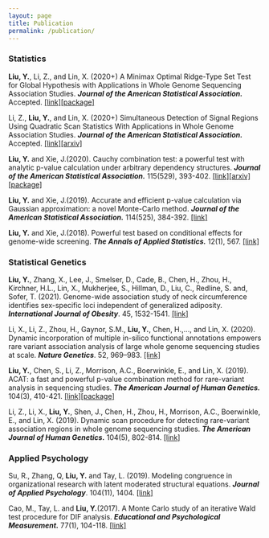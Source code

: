 ```yaml
---
layout: page
title: Publication
permalink: /publication/
---
```


### Statistics

**Liu, Y.**, Li, Z., and Lin, X. (2020+) A Minimax Optimal Ridge-Type Set Test for Global Hypothesis with Applications in Whole Genome Sequencing Association Studies. ***Journal of the American Statistical Association.*** Accepted. [[link]](https://www.tandfonline.com/eprint/KPRNC4HKPAC8TDHZYEHR/full?target=10.1080/01621459.2020.1831926)[[package]](https://github.com/yaowuliu/MORST)

Li, Z., **Liu, Y.**, and Lin, X. (2020+) Simultaneous Detection of Signal Regions Using Quadratic Scan Statistics With Applications in Whole Genome Association Studies. ***Journal of the American Statistical Association.*** Accepted. [[link]](https://www.tandfonline.com/doi/abs/10.1080/01621459.2020.1822849)[[arxiv]](https://arxiv.org/abs/1710.05021)

**Liu, Y.** and Xie, J.(2020). Cauchy combination test: a powerful test with analytic p-value calculation under arbitrary dependency structures. ***Journal of the American Statistical Association.*** 115(529), 393-402. [[link]](https://amstat.tandfonline.com/doi/abs/10.1080/01621459.2018.1554485)[[arxiv]](https://arxiv.org/abs/1808.09011)[[package]](https://github.com/yaowuliu/ACAT)

**Liu, Y.** and Xie, J.(2019). Accurate and efficient p-value calculation via Gaussian approximation: a novel Monte-Carlo method. ***Journal of the American Statistical Association.*** 114(525), 384-392. [[link]](https://amstat.tandfonline.com/doi/abs/10.1080/01621459.2017.1407776)

**Liu, Y.** and Xie, J.(2018). Powerful test based on conditional effects for genome-wide screening. ***The Annals of Applied Statistics.*** 12(1), 567. [[link]](https://projecteuclid.org/euclid.aoas/1520564484)

### Statistical Genetics

**Liu, Y.**, Zhang, X., Lee, J., Smelser, D., Cade, B., Chen, H., Zhou, H., Kirchner, H.L., Lin, X., Mukherjee, S., Hillman, D., Liu, C., Redline, S. and, Sofer, T. (2021). Genome-wide association study of neck circumference identifies sex-specific loci independent of generalized adiposity. ***International Journal of Obesity***. 45, 1532-1541. [[link]](https://www.nature.com/articles/s41366-021-00817-2)

Li, X., Li, Z., Zhou, H., Gaynor, S.M., **Liu, Y.**, Chen, H.,..., and Lin, X. (2020). Dynamic incorporation of multiple in-silico functional annotations empowers rare variant association analysis of large whole genome sequencing studies at scale. ***Nature Genetics***. 52, 969–983. [[link]](https://www.nature.com/articles/s41588-020-0676-4)

**Liu, Y.**, Chen, S., Li, Z., Morrison, A.C., Boerwinkle, E., and Lin, X. (2019). ACAT: a fast and powerful p-value combination method for rare-variant analysis in sequencing studies. ***The American Journal of Human Genetics.*** 104(3), 410-421. [[link]](https://www.sciencedirect.com/science/article/pii/S0002929719300023)[[package]](https://github.com/yaowuliu/ACAT)

Li, Z., Li, X., **Liu, Y.**, Shen, J., Chen, H., Zhou, H., Morrison, A.C., Boerwinkle, E., and Lin, X. (2019). Dynamic scan procedure for detecting rare-variant association regions in whole genome sequencing studies. ***The American Journal of Human Genetics.*** 104(5), 802-814. [[link]](https://www.sciencedirect.com/science/article/pii/S0002929719300989)

### Applied Psychology

Su, R., Zhang, Q, **Liu, Y.** and Tay, L. (2019). Modeling congruence in organizational research with latent moderated structural equations. ***Journal of Applied Psychology***. 104(11), 1404. [[link]](https://psycnet.apa.org/record/2019-23601-001)

Cao, M., Tay, L. and **Liu, Y.**(2017). A Monte Carlo study of an iterative Wald test procedure for DIF analysis. ***Educational and Psychological Measurement.*** 77(1), 104-118. [[link]](https://journals.sagepub.com/doi/abs/10.1177/0013164416637104)









